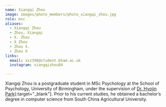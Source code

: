 ```yaml
---
name: Xiangqi Zhou
image: images/photo_members/photo_xiangqi_zhou.jpg
role: msc
aliases:
  - Xiangqi Zhou
  - Zhou, Xiangqi 
  - X. Zhou
  - X Zhou
  - Zhou X.
  - Zhou X  
links:
  email: xxz398@student.bham.ac.uk
  instagram: xiangqizhou84

---
```

Xiangqi Zhou is a postgraduate student in MSc Psychology at the School of Psychology, University of Birmingham, under the supervision of [Dr. Hyojin Park](/members/hyojin-park.html){:target="_blank"}. Prior to his current studies, he obtained a bachelor’s degree in computer science from South China Agricultural University.
